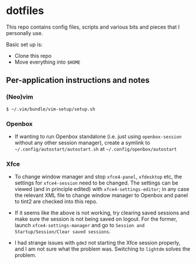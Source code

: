 # dotfiles

This repo contains config files, scripts and various bits and pieces that I
personally use.

Basic set up is:

- Clone this repo
- Move everything into `$HOME`

## Per-application instructions and notes

### (Neo)vim

```
$ ~/.vim/bundle/vim-setup/setup.sh
```

### Openbox

* If wanting to run Openbox standalone (i.e. just using `openbox-session`
  without any other session manager), create a symlink to
  `~/.config/autostart/autostart.sh` at `~/.config/openbox/autostart`

### Xfce

* To change window manager and stop `xfce4-panel`, `xfdesktop` etc, the
  settings for `xfce4-session` need to be changed. The settings can be viewed
  (and in principle edited) with `xfce4-settings-editor`; in any case the
  relevant XML file to change window manager to Openbox and panel to tint2 are
  checked into this repo.

* If it seems like the above is not working, try clearing saved sessions and
  make sure the session is not being saved on logout. For the former, launch
  `xfce4-settings-manager` and go to `Session and Startup/Session/Clear saved
  sessions`.

* I had strange issues with `gdm3` not starting the Xfce session properly, and
  I am not sure what the problem was. Switching to `lightdm` solves the
  problem.
